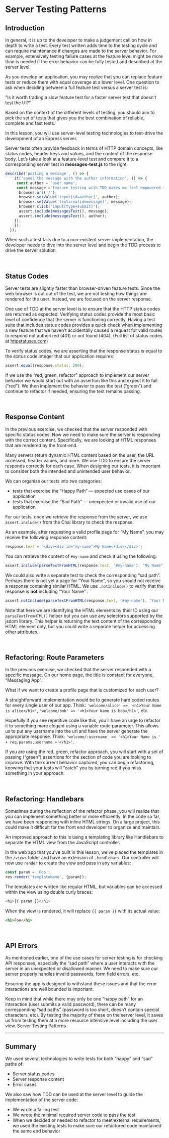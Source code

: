 # Server Testing Patterns

## Introduction

In general, it is up to the developer to make a judgement call on how in depth to write a test. Every test written adds time to the testing cycle and can require maintenance if changes are made to the server behavior. For example, extensively testing failure cases at the feature level might be more than is needed if the error behavior can be fully tested and described at the server level.

As you develop an application, you may realize that you can replace feature tests or reduce them with equal coverage at a lower level. One question to ask when deciding between a full feature test versus a server test is:

“Is it worth trading a slow feature test for a faster server test that doesn’t test the UI?”

Based on the context of the different levels of testing, you should aim to pick the set of tests that gives you the best combination of reliable, complete and fast tests.

In this lesson, you will use server-level testing technologies to test-drive the development of an Express server.

Server tests often provide feedback in terms of HTTP domain concepts, like status codes, header keys and values, and the content of the response body. Let’s take a look at a feature-level test and compare it to a corresponding server test in **messages-test.js** to the right:

```js
describe('posting a message', () => {
    it('saves the message with the author information', () => {
     const author = 'user name';
     const message ='feature testing with TDD makes me feel empowered to create a better workflow';
      browser.url('/');
      browser.setValue('input[id=author]', author);
      browser.setValue('textarea[id=message]', message);
      browser.click('input[type=submit]');
      assert.include(messagesText(), message);
      assert.include(messagesText(), author);
    });
    });
  });
```

When such a test fails due to a non-existent server implementation, the developer needs to dive into the server level and begin the TDD process to drive the server solution.

&nbsp;

## Status Codes

Server tests are slightly faster than browser-driven feature tests. Since the web browser is cut out of the test, we are not testing how things are rendered for the user. Instead, we are focused on the server response.

One use of TDD at the server level is to ensure that the HTTP status codes are returned as expected. Verifying status codes provide the most basic level of confidence that the server is functioning correctly. Having a test suite that includes status codes provides a quick check when implementing a new feature that we haven’t accidentally caused a request for valid routes to respond not authorized (401) or not found (404). (Full list of status codes at [httpstatuses.com](https://httpstatuses.com/))

To verify status codes, we are asserting that the response status is equal to the status code integer that our application requires:

```js
assert.equal(response.status, 200);
```

If we use the “red, green, refactor” approach to implement our server behavior we would start out with an assertion like this and expect it to fail (“red”). We then implement the behavior to pass the test (“green”) and continue to refactor if needed, ensuring the test remains passing.

&nbsp;

## Response Content

In the previous exercise, we checked that the server responded with specific status codes. Now we need to make sure the server is responding with the correct content. Specifically, we are looking at HTML responses that are rendered by the front-end.

Many servers return dynamic HTML content based on the user, the URL accessed, header values, and more. We use TDD to ensure the server responds correctly for each case. When designing our tests, it is important to consider both the intended and unintended user behavior.

We can organize our tests into two categories:

*   tests that exercise the “Happy Path” — expected use cases of our application
*   tests that exercise the “Sad Path” — unexpected or invalid use of our application

For our tests, once we retrieve the response from the server, we use `assert.include()` from the Chai library to check the response.

As an example, after requesting a valid profile page for “My Name”, you may receive the following response content:

```js
response.text = '<div><div id="my-name">My Name</div></div>';
```

You can retrieve the content of `#my-name` and check it using the following:

```js
assert.include(parseTextFromHTML(response.text, '#my-name'), "My Name"); //True
```

We could also write a separate test to check the corresponding “sad path”. Perhaps there is not yet a page for “Your Name”, so you should not receive a response containing similar HTML. We use `.notInclude()` to verify that the response is **not** including “Your Name” :

```js
assert.notInclude(parseTextFromHTML(response.text, '#my-name'), "Your Name"); //True
```

Note that here we are identifying the HTML elements by their ID using our `parseTextFromHTML()` helper but you can use any selectors supported by the jsdom library. This helper is returning the text content of the corresponding HTML element only, but you could write a separate helper for accessing other attributes.

&nbsp;

## Refactoring: Route Parameters

In the previous exercise, we checked that the server responded with a specific message. On our home page, the title is constant for everyone, “Messaging App”.

What if we want to create a profile page that is customized for each user?

A straightforward implementation would be to generate hard coded routes for every single user of our app. Think: `'welcome/alice' => '<h1>Your Name is alice</h1>'`, `'welcome/bob' => '<h1>Your Name is bob</h1>'`, etc.

Hopefully if you see repetitive code like this, you’ll have an urge to refactor it to something more elegant using a variable route parameter. This allows us to put any username into the url and have the server generate the appropriate response. Think: `'welcome/:username' => '<h1>Your Name is ' + req.params.username +'</h1>'`.

If you are using the red, green, refactor approach, you will start with a set of passing (“green”) assertions for the section of code you are looking to improve. With the current behavior captured, you can begin refactoring, knowing that your tests will “catch” you by turning red if you miss something in your approach.

&nbsp;

## Refactoring: Handlebars

Sometimes during the reflection of the refactor phase, you will realize that you can implement something better or more efficiently. In the code so far, we have been responding with inline HTML strings. On a large project, this could make it difficult for the front end developer to organize and maintain.

An improved approach to this is using a templating library like Handlebars to separate the HTML view from the JavaScript controller.

In the web app that you’ve built in this lesson, we’ve placed the templates in the `/views` folder and have an extension of `.handlebars`. Our controller will now use `render` to create the view and pass in any variables:

```js
const param = 'Foo';
res.render('templateName', {param});
```

The templates are written like regular HTML, but variables can be accessed within the view using double curly braces:

```js
<h1>{{ param }}</h1>
```

When the view is rendered, it will replace `{{ param }}` with its actual value:

```html
<h1>Foo</h1>
```

&nbsp;

## API Errors

As mentioned earlier, one of the use cases for server testing is for checking API responses, especially the “sad path” where a user interacts with the server in an unexpected or disallowed manner. We need to make sure our server properly handles invalid passwords, form field errors, etc.

Ensuring the app is designed to withstand these issues and that the error interactions are well bounded is important.

Keep in mind that while there may only be one “happy path” for an interaction (user submits a valid password), there can be many corresponding “sad paths” (password is too short, doesn’t contain special characters, etc). By testing the majority of these on the server level, it saves us from testing them at a more resource intensive level including the user view.
Server Testing Patterns

------------------

## Summary

We used several technologies to write tests for both “happy” and “sad” paths of:

*   Server status codes
*   Server response content
*   Error cases

We also saw how TDD can be used at the server level to guide the implementation of the server code:

*   We wrote a failing test
*   We wrote the minimal required server code to pass the test
*   When we decided or needed to refactor to meet external requirements, we used the existing tests to make sure our refactored code maintained the same end behavior
